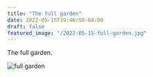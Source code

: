 ```yaml
---
title: "The full garden"
date: 2022-05-15T19:46:50-04:00
draft: false
featured_image: "/2022-05-15-full-garden.jpg"
---
```


The full garden.

![full garden](/2022-05-15-full-garden.jpg)
